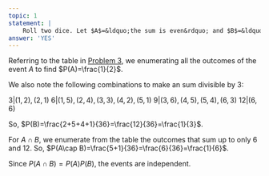 ```yaml
---
topic: 1
statement: |
    Roll two dice. Let $A$=&ldquo;the sum is even&rdquo; and $B$=&ldquo;the sum is divisible by $3$,&rdquo; that is, $B=\\{3, 6, 9, 12\\}$. Are $A$ and $B$ independent?
answer: 'YES'
---
```

Referring to the table in [Problem 3](#prob-3), we enumerating all the outcomes of the event $A$ to find $P(A)=\frac{1}{2}$.

We also note the following combinations to make an sum divisible by 3:

$3$|$(1,2),(2,1)$
$6$|$(1,5),(2,4),(3,3),(4,2),(5,1)$
$9$|$(3,6),(4,5),(5,4),(6,3)$
$12$|$(6,6)$

So, $P(B)=\frac{2+5+4+1}{36}=\frac{12}{36}=\frac{1}{3}$.

For $A\cap B$, we enumerate from the table the outcomes that sum up to only
$6$ and $12$. So, $P(A\cap B)=\frac{5+1}{36}=\frac{6}{36}=\frac{1}{6}$.

Since $P(A\cap B)=P(A)P(B)$, the events are independent.